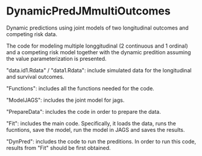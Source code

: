 # DynamicPredJMmultiOutcomes
Dynamic predictions using joint models of two longitudinal outcomes and competing risk data.

The code for modeling multiple longgitudinal (2 continuous and 1 ordinal) and a competing risk model together with the dynamic predition assuming the value parameterization is presented.

"data.id1.Rdata" / "data1.Rdata": include simulated data for the longitudinal and survival outcomes.

"Functions": includes all the functions needed for the code.

"ModelJAGS": includes the joint model for jags.

"PrepareData": includes the code in order to prepare the data.

"Fit": includes the main code. Specifically, it loads the data, runs the fucntions, save the model, run the model in JAGS and saves the results.

"DynPred": includes the code to run the preditions. In order to run this code, results from "Fit" should be first obtained.
